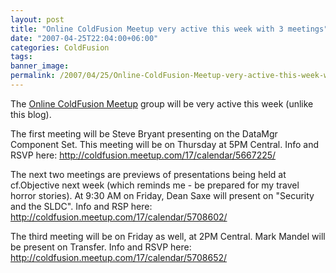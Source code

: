 ```yaml
---
layout: post
title: "Online ColdFusion Meetup very active this week with 3 meetings"
date: "2007-04-25T22:04:00+06:00"
categories: ColdFusion 
tags: 
banner_image: 
permalink: /2007/04/25/Online-ColdFusion-Meetup-very-active-this-week-with-3-meetings
---
```


The <a href="http://coldfusion.meetup.com/17/">Online ColdFusion Meetup</a> group will be very active this week (unlike this blog). 

The first meeting will be Steve Bryant presenting on the DataMgr Component Set. This meeting will be on Thursday at 5PM Central. Info and RSVP here: <a href="http://coldfusion.meetup.com/17/calendar/5667225/">http://coldfusion.meetup.com/17/calendar/5667225/</a>

The next two meetings are previews of presentations being held at cf.Objective next week (which reminds me - be prepared for my travel horror stories). At 9:30 AM on Friday, Dean Saxe will present on "Security and the SLDC". Info and RSP here: <a href="http://coldfusion.meetup.com/17/calendar/5708602/">http://coldfusion.meetup.com/17/calendar/5708602/</a>

The third meeting will be on Friday as well, at 2PM Central. Mark Mandel will be present on Transfer. Info and RSVP here: <a href="http://coldfusion.meetup.com/17/calendar/5708652/">http://coldfusion.meetup.com/17/calendar/5708652/</a>